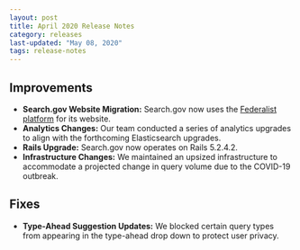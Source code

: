 ```yaml
---
layout: post
title: April 2020 Release Notes
category: releases
last-updated: "May 08, 2020"
tags: release-notes
---
```


## Improvements

* **Search.gov Website Migration:** Search.gov now uses the [Federalist platform](https://federalist.18f.gov/) for its website.
* **Analytics Changes:** Our team conducted a series of analytics upgrades to align with the forthcoming Elasticsearch upgrades.
* **Rails Upgrade:** Search.gov now operates on Rails 5.2.4.2.
* **Infrastructure Changes:** We maintained an upsized infrastructure to accommodate a projected change in query volume due to the COVID-19 outbreak.

## Fixes

* **Type-Ahead Suggestion Updates:** We blocked certain query types from appearing in the type-ahead drop down to protect user privacy.
